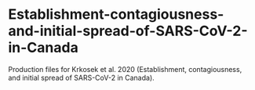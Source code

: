 # Establishment-contagiousness-and-initial-spread-of-SARS-CoV-2-in-Canada
Production files for Krkosek et al. 2020 (Establishment, contagiousness, and initial spread of SARS-CoV-2 in Canada).
